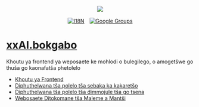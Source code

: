 <p align="center"><a href="https://wac.tax"><img src="https://cdn.jsdelivr.net/gh/wactax/img/logo.svg"/></a></p><p align="center"><a href="https://github.com/wactax/wac.tax/blob/main/doc/README.md#readme"><img alt="I18N" src="https://cdn.jsdelivr.net/gh/wactax/img/t.svg"/></a>　<a href="https://groups.google.com/u/2/g/wactax"><img alt="Google Groups" src="https://cdn.jsdelivr.net/gh/wactax/img/g-groups.svg"/></a></p>

# [xxAI.bokgabo](https://xxAI.art)

Khoutu ya frontend ya weposaete ke mohlodi o bulegilego, o amogetšwe go thuša go kaonafatša phetolelo

* [Khoutu ya Frontend](https://github.com/xxai-art/web)
* [Diphuthelwana tša polelo tša sebaka ka kakaretšo](https://github.com/xxai-art/web/tree/main/i18n)
* [Diphuthelwana tša polelo tša dimmojule tša go tsena](https://github.com/wacpkg/user/tree/main/ui.i18n)
* [Webosaete Ditokomane tša Maleme a Mantši](https://github.com/xxai-doc)
